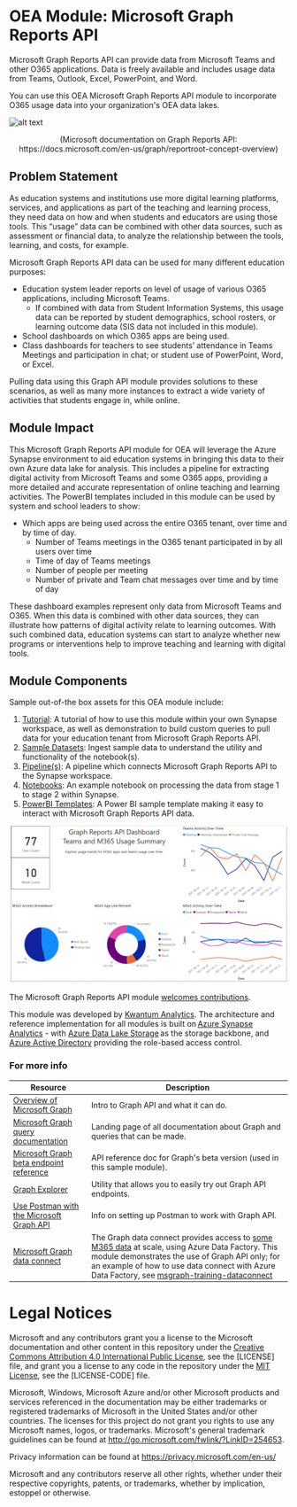 # OEA Module: Microsoft Graph Reports API
Microsoft Graph Reports API can provide data from Microsoft Teams and other O365 applications. Data is freely available and includes usage data from Teams, Outlook, Excel, PowerPoint, and Word.

You can use this OEA Microsoft Graph Reports API module to incorporate O365 usage data into your organization's OEA data lakes.

![alt text](https://github.com/microsoft/OpenEduAnalytics/blob/main/modules/Microsoft_Graph/docs/images/Graph%20visual.png)
 <p align="center">
 <emp>
 (Microsoft documentation on Graph Reports API: https://docs.microsoft.com/en-us/graph/reportroot-concept-overview) 
 </emp>
 </p>

## Problem Statement
As education systems and institutions use more digital learning platforms, services, and applications as part of the teaching and learning process, they need data on how and when students and educators are using those tools. This “usage” data can be combined with other data sources, such as assessment or financial data, to analyze the relationship between the tools, learning, and costs, for example. 

Microsoft Graph Reports API data can be used for many different education purposes:
  - Education system leader reports on level of usage of various O365 applications, including Microsoft Teams. 
     *	If combined with data from Student Information Systems, this usage data can be reported by student demographics, school rosters, or learning outcome data (SIS data not included in this module).
  -	School dashboards on which O365 apps are being used.
  -	Class dashboards for teachers to see students’ attendance in Teams Meetings and participation in chat; or student use of PowerPoint, Word, or Excel.  

Pulling data using this Graph API module provides solutions to these scenarios, as well as many more instances to extract a wide variety of activities that students engage in, while online.
  
## Module Impact 
This Microsoft Graph Reports API module for OEA will leverage the Azure Synapse environment to aid education systems in bringing this data to their own Azure data lake for analysis. This includes a pipeline for extracting digital activity from Microsoft Teams and some O365 apps, providing a more detailed and accurate representation of online teaching and learning activities. The PowerBI templates included in this module can be used by system and school leaders to show:

  - Which apps are being used across the entire O365 tenant, over time and by time of day.
     * Number of Teams meetings in the O365 tenant participated in by all users over time
     * Time of day of Teams meetings
     * Number of people per meeting
     * Number of private and Team chat messages over time and by time of day

These dashboard examples represent only data from Microsoft Teams and O365. When this data is combined with other data sources, they can illustrate how patterns of digital activity relate to learning outcomes. With such combined data, education systems can start to analyze whether new programs or interventions help to improve teaching and learning with digital tools.  

## Module Components
Sample out-of-the box assets for this OEA module include: 
1. [Tutorial](https://github.com/microsoft/OpenEduAnalytics/blob/main/modules/Microsoft_Graph/docs/documents/Graph%20Reports%20API%20Tutorial.pdf): A tutorial of how to use this module within your own Synapse workspace, as well as demonstration to build custom queries to pull data for your education tenant from Microsoft Graph Reports API.
2. [Sample Datasets](https://github.com/microsoft/OpenEduAnalytics/tree/main/modules/Microsoft_Graph/datasets): Ingest sample data to understand the utility and functionality of the notebook(s).
3. [Pipeline(s)](https://github.com/microsoft/OpenEduAnalytics/tree/main/modules/Microsoft_Graph/pipelines): A pipeline which connects Microsoft Graph Reports API to the Synapse workspace.
4. [Notebooks](https://github.com/microsoft/OpenEduAnalytics/tree/main/modules/Microsoft_Graph/notebooks): An example notebook on processing the data from stage 1 to stage 2 within Synapse. 
5. [PowerBI Templates](https://github.com/microsoft/OpenEduAnalytics/tree/main/modules/Microsoft_Graph/powerbi): A Power BI sample template making it easy to interact with Microsoft Graph Reports API data.

![alt text](https://github.com/cstohlmann/oea-graph-api/blob/main/docs/images/Graph%20API%20Example%20Dashboard.PNG)

The Microsoft Graph Reports API module [welcomes contributions](https://github.com/microsoft/OpenEduAnalytics/blob/main/CONTRIBUTING.md).

This module was developed by [Kwantum Analytics](https://www.kwantumanalytics.com/). The architecture and reference implementation for all modules is built on [Azure Synapse Analytics](https://azure.microsoft.com/en-us/services/synapse-analytics/) - with [Azure Data Lake Storage](https://docs.microsoft.com/en-us/azure/storage/blobs/data-lake-storage-introduction) as the storage backbone, and [Azure Active Directory](https://azure.microsoft.com/en-us/services/active-directory/) providing the role-based access control.

### For more info
| Resource | Description |
| --- | --- |
| [Overview of Microsoft Graph](https://docs.microsoft.com/en-us/graph/overview) | Intro to Graph API and what it can do. |
| [Microsoft Graph query documentation](https://docs.microsoft.com/en-us/graph/) | Landing page of all documentation about Graph and queries that can be made. |
| [Microsoft Graph beta endpoint reference](https://docs.microsoft.com/en-us/graph/api/overview?view=graph-rest-beta) | API reference doc for Graph's beta version (used in this sample module). |
| [Graph Explorer](https://developer.microsoft.com/en-us/graph/graph-explorer) | Utility that allows you to easily try out Graph API endpoints. |
| [Use Postman with the Microsoft Graph API](https://docs.microsoft.com/en-us/graph/use-postman) | Info on setting up Postman to work with Graph API. |
| [Microsoft Graph data connect](https://docs.microsoft.com/en-us/graph/data-connect-concept-overview) | The Graph data connect provides access to [some M365 data](https://docs.microsoft.com/en-us/graph/data-connect-datasets) at scale, using Azure Data Factory. This module demonstrates the use of Graph API only; for an example of how to use data connect with Azure Data Factory, see [msgraph-training-dataconnect](https://github.com/microsoftgraph/msgraph-training-dataconnect) |

# Legal Notices
Microsoft and any contributors grant you a license to the Microsoft documentation and other content in this repository under the [Creative Commons Attribution 4.0 International Public License](https://creativecommons.org/licenses/by/4.0/legalcode), see the [LICENSE] file, and grant you a license to any code in the repository under the [MIT License](https://opensource.org/licenses/MIT), see the [LICENSE-CODE] file.

Microsoft, Windows, Microsoft Azure and/or other Microsoft products and services referenced in the documentation may be either trademarks or registered trademarks of Microsoft in the United States and/or other countries. The licenses for this project do not grant you rights to use any Microsoft names, logos, or trademarks. Microsoft's general trademark guidelines can be found at http://go.microsoft.com/fwlink/?LinkID=254653.

Privacy information can be found at https://privacy.microsoft.com/en-us/

Microsoft and any contributors reserve all other rights, whether under their respective copyrights, patents, or trademarks, whether by implication, estoppel or otherwise.
